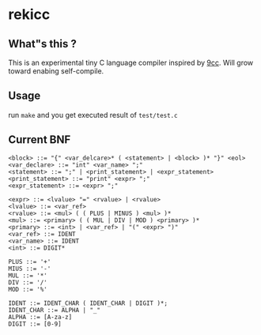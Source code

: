 # rekicc
## What"s this ?

This is an experimental tiny C language compiler inspired by [9cc](https://github.com/rui314/9cc). Will grow toward enabing self-compile.

## Usage

run `make` and you get executed result of `test/test.c`

## Current BNF
```
<block> ::= "{" <var_delcare>* ( <statement> | <block> )* "}" <eol>
<var_declare> ::= "int" <var_name> ";"
<statement> ::= ";" | <print_statement> | <expr_statement>
<print_statement> ::= "print" <expr> ";"
<expr_statement> ::= <expr> ";"

<expr> ::= <lvalue> "=" <rvalue> | <rvalue>
<lvalue> ::= <var_ref>
<rvalue> ::= <mul> ( ( PLUS | MINUS ) <mul> )*
<mul> ::= <primary> ( ( MUL | DIV | MOD ) <primary> )*
<primary> ::= <int> | <var_ref> | "(" <expr> ")"
<var_ref> ::= IDENT
<var_name> ::= IDENT
<int> ::= DIGIT*

PLUS ::= '+'
MIUS ::= '-'
MUL ::= '*'
DIV ::= '/'
MOD ::= '%'

IDENT ::= IDENT_CHAR ( IDENT_CHAR | DIGIT )*;
IDENT_CHAR ::= ALPHA | "_"
ALPHA ::= [A-za-z]
DIGIT ::= [0-9]
```
